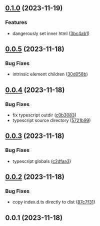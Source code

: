 ## [0.1.0](https://github.com/nsaunders/html/compare/v0.0.5...v0.1.0) (2023-11-19)


### Features

* dangerously set inner html ([3bc4ab1](https://github.com/nsaunders/html/commit/3bc4ab1c7cee9130f635eee74ac3c558ba4619f8))

## [0.0.5](https://github.com/nsaunders/html/compare/v0.0.4...v0.0.5) (2023-11-18)


### Bug Fixes

* intrinsic element children ([30d058b](https://github.com/nsaunders/html/commit/30d058b82b565e80d937f3f144e742e8a4954329))

## [0.0.4](https://github.com/nsaunders/html/compare/v0.0.3...v0.0.4) (2023-11-18)


### Bug Fixes

* fix typescript outdir ([c0b3083](https://github.com/nsaunders/html/commit/c0b30834515e7ce86a97a44201cc1b8b0c2b2a58))
* typescript source directory ([5721b99](https://github.com/nsaunders/html/commit/5721b99e9a9d65aa5a3853c18f3a975f36bb1847))

## [0.0.3](https://github.com/nsaunders/html/compare/v0.0.2...v0.0.3) (2023-11-18)


### Bug Fixes

* typescript globals ([c2dfaa3](https://github.com/nsaunders/html/commit/c2dfaa3e6925abd60f18fd45698bdd95c52a561e))

## [0.0.2](https://github.com/nsaunders/html/compare/v0.0.1...v0.0.2) (2023-11-18)


### Bug Fixes

* copy index.d.ts directly to dist ([87c7f31](https://github.com/nsaunders/html/commit/87c7f31e49d77c454808760a3a94696062d5e084))

## 0.0.1 (2023-11-18)

